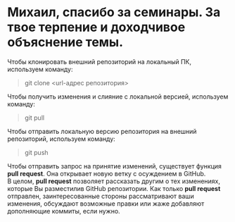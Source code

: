 # Михаил, спасибо за семинары. За твое терпение и доходчивое объяснение темы.  

Чтобы клонировать внешний репозиторий на локальный ПК, используем команду:
> git clone <url-адрес репозитория>

Чтобы получить изменения и слияние с локальной версией, используем команду:
> git pull 

Чтобы отправить локальную версию репозитория на внешний репозиторий, используем команду:
> git push

Чтобы отправить запрос на принятие изменений, существует функция **pull request**. Она открывает новую ветку с осуждением в GitHub.  
В целом, **pull request** позволяет рассказать другим о тех изменениях, которые Вы разместилив GitHub репозитории. Как только **pull request** отправлен, заинтересованные стороны рассматривают ваши изменения, обсуждают возможные правки или жаже добавляют дополняющие коммиты, если нужно.


